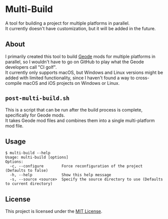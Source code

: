 # Multi-Build
A tool for building a project for multiple platforms in parallel.\
It currently doesn't have customization, but it will be added in the future.

## About
I primarily created this tool to build [Geode](https://github.com/geode-sdk) mods for multiple platforms in parallel, so I wouldn't have to go on GitHub to play what the Geode developers call "CI golf".\
It currently only supports macOS, but Windows and Linux versions might be added with limited functionality, since I haven't found a way to cross-compile macOS and iOS projects on Windows or Linux.

## `post-multi-build.sh`
This is a script that can be run after the build process is complete, specifically for Geode mods.\
It takes Geode mod files and combines them into a single multi-platform mod file.

## Usage
```
$ multi-build --help
Usage: multi-build [options]
Options:
  -c, --configure        Force reconfiguration of the project (Defaults to false)
  -h, --help             Show this help message
  -s, --source <source>  Specify the source directory to use (Defaults to current directory)
```

## License
This project is licensed under the [MIT License](./LICENSE).
